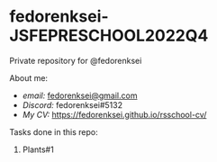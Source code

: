 # fedorenksei-JSFEPRESCHOOL2022Q4
Private repository for @fedorenksei

About me:
- _email:_ fedorenksei@gmail.com
- _Discord:_ fedorenksei#5132
- _My CV:_ https://fedorenksei.github.io/rsschool-cv/

Tasks done in this repo:
1. Plants#1
